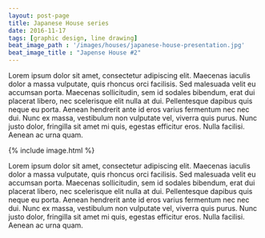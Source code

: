 ```yaml
---
layout: post-page
title: Japanese House series
date: 2016-11-17
tags: [graphic design, line drawing] 
beat_image_path : '/images/houses/japanese-house-presentation.jpg'
beat_image_title : "Japense House #2"
---
```


Lorem ipsum dolor sit amet, consectetur adipiscing elit. Maecenas iaculis dolor a massa vulputate, quis rhoncus orci facilisis. Sed malesuada velit eu accumsan porta. Maecenas sollicitudin, sem id sodales bibendum, erat dui placerat libero, nec scelerisque elit nulla at dui. Pellentesque dapibus quis neque eu porta. Aenean hendrerit ante id eros varius fermentum nec nec dui. Nunc ex massa, vestibulum non vulputate vel, viverra quis purus. Nunc justo dolor, fringilla sit amet mi quis, egestas efficitur eros. Nulla facilisi. Aenean ac urna quam.

{% include image.html %}

Lorem ipsum dolor sit amet, consectetur adipiscing elit. Maecenas iaculis dolor a massa vulputate, quis rhoncus orci facilisis. Sed malesuada velit eu accumsan porta. Maecenas sollicitudin, sem id sodales bibendum, erat dui placerat libero, nec scelerisque elit nulla at dui. Pellentesque dapibus quis neque eu porta. Aenean hendrerit ante id eros varius fermentum nec nec dui. Nunc ex massa, vestibulum non vulputate vel, viverra quis purus. Nunc justo dolor, fringilla sit amet mi quis, egestas efficitur eros. Nulla facilisi. Aenean ac urna quam.

